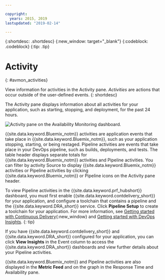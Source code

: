 ```yaml
---

copyright:
  years: 2015, 2019
lastupdated: "2019-02-14"

---
```


{:shortdesc: .shortdesc}
{:new_window: target="_blank"}
{:codeblock: .codeblock}
{:tip: .tip}


# Activity
{: #avmon_activities}

View information for activities in the Activity pane. _Activities_ are actions that occur outside of the user-defined events.
{: shortdesc}

The Activity pane displays information about all activities for your application, such as starting, stopping, and deployment, for the past 24 hours.

![Activity pane on the Availability Monitoring dashboard.](images/avmon_activity_pane.png)

{{site.data.keyword.Bluemix_notm}} activities are application events that take place in {{site.data.keyword.Bluemix_notm}}, such as your application stopping, starting, or being restaged. Pipeline activities are events that take place in your DevOps pipeline, such as builds, deployments, and tests. The table header displays separate totals for {{site.data.keyword.Bluemix_notm}} activities and Pipeline activities. You can filter by activity Source to display {{site.data.keyword.Bluemix_notm}} activities or Pipeline activities by clicking {{site.data.keyword.Bluemix_notm}} or Pipeline icons on the Activity pane header.

To view Pipeline activities in the {{site.data.keyword.prf_hubshort}} dashboard, you must first enable {{site.data.keyword.contdelivery_short}} for your application, and configure a toolchain that contains a pipeline and the {{site.data.keyword.DRA_short}} service. Click **Pipeline Setup** to create a toolchain for your application. For more information, see [Getting started with Continuous Delivery](/docs/services/ContinuousDelivery?topic=ContinuousDelivery-cd_getting_started "(Opens in a new tab or window)"){:new_window} and [Getting started with DevOps Insights](/docs/services/DevOpsInsights?topic=DevOpsInsights-getting-started "(Opens in a new tab or window)").
{: tip}

If you have {{site.data.keyword.contdelivery_short}} and {{site.data.keyword.DRA_short}} configured for your application, you can click **View Insights** in the Event column to access the {{site.data.keyword.DRA_short}} dashboards and view further details about your Pipeline activities.

{{site.data.keyword.Bluemix_notm}} and Pipeline activities are also displayed in the **Metric Feed** and on the graph in the Response Time and Availability pane.
